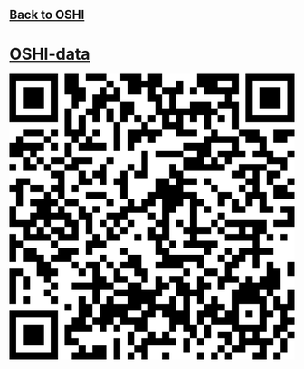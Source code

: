 ## [Back to OSHI](../)

# [OSHI-data](https://github.com/LafeLabs/OSHI/tree/main/OSHI-data)

![](../qrcodes/OSHI-data-qrcode.png)